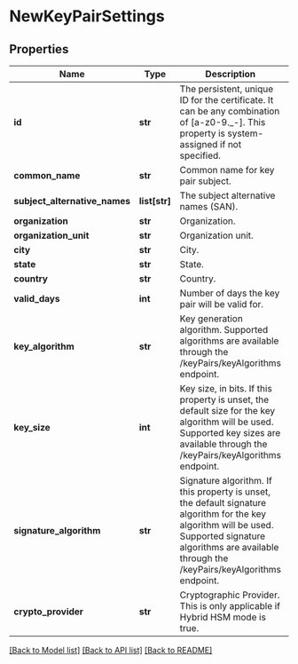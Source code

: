 # NewKeyPairSettings

## Properties
Name | Type | Description | Notes
------------ | ------------- | ------------- | -------------
**id** | **str** | The persistent, unique ID for the certificate. It can be any combination of [a-z0-9._-]. This property is system-assigned if not specified. | [optional] 
**common_name** | **str** | Common name for key pair subject. | 
**subject_alternative_names** | **list[str]** | The subject alternative names (SAN). | [optional] 
**organization** | **str** | Organization. | 
**organization_unit** | **str** | Organization unit. | [optional] 
**city** | **str** | City. | [optional] 
**state** | **str** | State. | [optional] 
**country** | **str** | Country. | 
**valid_days** | **int** | Number of days the key pair will be valid for. | 
**key_algorithm** | **str** | Key generation algorithm. Supported algorithms are available through the /keyPairs/keyAlgorithms endpoint. | 
**key_size** | **int** | Key size, in bits. If this property is unset, the default size for the key algorithm will be used. Supported key sizes are available through the /keyPairs/keyAlgorithms endpoint. | [optional] 
**signature_algorithm** | **str** | Signature algorithm. If this property is unset, the default signature algorithm for the key algorithm will be used. Supported signature algorithms are available through the /keyPairs/keyAlgorithms endpoint. | [optional] 
**crypto_provider** | **str** | Cryptographic Provider.  This is only applicable if Hybrid HSM mode is true. | [optional] 

[[Back to Model list]](../README.md#documentation-for-models) [[Back to API list]](../README.md#documentation-for-api-endpoints) [[Back to README]](../README.md)


